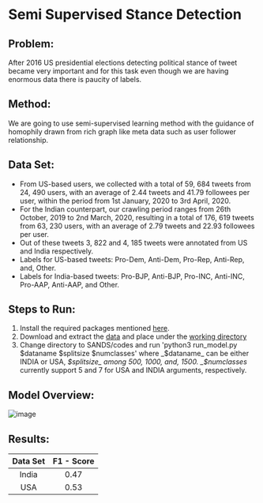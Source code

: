 # Semi Supervised Stance Detection
## Problem:
After 2016 US presidential elections detecting political stance of tweet became very important and for this task even though we are having enormous data there is paucity of labels.
## Method:
We are going to use semi-supervised learning method with the guidance of homophily  drawn from rich graph like meta data such as user follower relationship.
## Data Set:
- From US-based users, we collected with a total of 59, 684 tweets from 24, 490 users, with an average of 2.44 tweets and 41.79 followees per user, within the period from 1st January, 2020 to 3rd April, 2020.
- For the Indian counterpart, our crawling period ranges from 26th October, 2019 to 2nd March, 2020, resulting in a total of 176, 619 tweets from 63, 230 users, with an average of 2.79 tweets and 22.93 followees per user.
- Out of these tweets 3, 822 and 4, 185 tweets were annotated from US and India respectively.
- Labels for US-based tweets: Pro-Dem, Anti-Dem, Pro-Rep, Anti-Rep, and, Other.
- Labels for India-based tweets: Pro-BJP, Anti-BJP, Pro-INC, Anti-INC, Pro-AAP, Anti-AAP, and Other.

## Steps to Run:

1. Install the required packages mentioned [here](SANDS/requirements.txt).
2. Download and extract the [data](https://drive.google.com/file/d/1kJuNjSGwT3riZFyMsvm28TBbjYY8neER/view?usp=sharing) and place under the
[working directory](SANDS/)
3. Change directory to SANDS/codes and run 'python3 run_model.py $dataname $splitsize $numclasses' where _$dataname_ can be either INDIA or USA,
_$splitsize_ among 500, 1000, and, 1500. _$numclasses_ currently support 5 and 7 for USA and INDIA arguments, respectively.

## Model Overview:

![image](https://user-images.githubusercontent.com/85636601/203926983-6aaeada7-1fdb-48b0-8491-ea5c260f1bec.png)

## Results:
Data Set | F1 - Score 
| :---: | :---: 
India  | 0.47 
USA  | 0.53 
